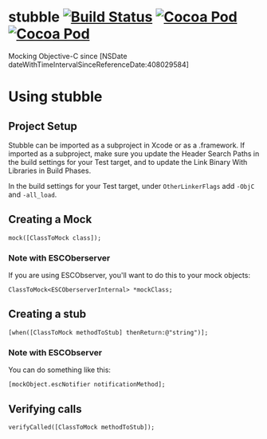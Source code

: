 stubble [![Build Status](https://travis-ci.org/Stubble/stubble.svg)](https://travis-ci.org/Stubble/stubble) [![Cocoa Pod](http://cocoapod-badges.herokuapp.com/p/stubble/badge.svg)](http://cocoapods.org/?q=stubble) [![Cocoa Pod](http://cocoapod-badges.herokuapp.com/v/stubble/badge.svg)](http://cocoapods.org/?q=stubble)
=======

Mocking Objective-C since [NSDate dateWithTimeIntervalSinceReferenceDate:408029584]

Using stubble
=======

Project Setup
-------
Stubble can be imported as a subproject in Xcode or as a .framework. If imported as a subproject, make sure you update the Header Search Paths in the build settings for your Test target, and to update the Link Binary With Libraries in Build Phases.

In the build settings for your Test target, under `OtherLinkerFlags` add `-ObjC` and `-all_load`.

Creating a Mock
------

    mock([ClassToMock class]);

### Note with ESCOberserver
If you are using ESCObserver, you'll want to do this to your mock objects:

    ClassToMock<ESCOberserverInternal> *mockClass;

Creating a stub
------

    [when([ClassToMock methodToStub] thenReturn:@"string")];

### Note with ESCObserver
You can do something like this:

    [mockObject.escNotifier notificationMethod];

Verifying calls
------

    verifyCalled([ClassToMock methodToStub]);
